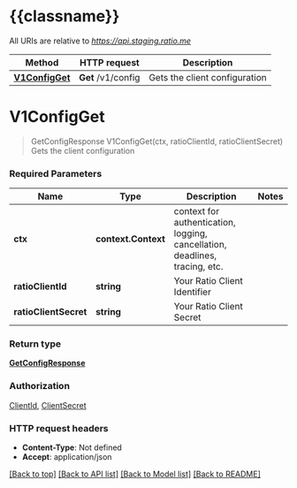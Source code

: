 # {{classname}}

All URIs are relative to *https://api.staging.ratio.me*

Method | HTTP request | Description
------------- | ------------- | -------------
[**V1ConfigGet**](ConfigApi.md#V1ConfigGet) | **Get** /v1/config | Gets the client configuration

# **V1ConfigGet**
> GetConfigResponse V1ConfigGet(ctx, ratioClientId, ratioClientSecret)
Gets the client configuration

### Required Parameters

Name | Type | Description  | Notes
------------- | ------------- | ------------- | -------------
 **ctx** | **context.Context** | context for authentication, logging, cancellation, deadlines, tracing, etc.
  **ratioClientId** | **string**| Your Ratio Client Identifier | 
  **ratioClientSecret** | **string**| Your Ratio Client Secret | 

### Return type

[**GetConfigResponse**](GetConfigResponse.md)

### Authorization

[ClientId](../README.md#ClientId), [ClientSecret](../README.md#ClientSecret)

### HTTP request headers

 - **Content-Type**: Not defined
 - **Accept**: application/json

[[Back to top]](#) [[Back to API list]](../README.md#documentation-for-api-endpoints) [[Back to Model list]](../README.md#documentation-for-models) [[Back to README]](../README.md)

